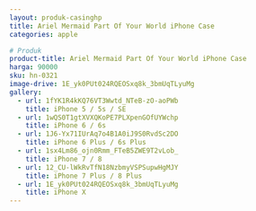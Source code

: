 ```yaml
---
layout: produk-casinghp
title: Ariel Mermaid Part Of Your World iPhone Case
categories: apple

# Produk
product-title: Ariel Mermaid Part Of Your World iPhone Case
harga: 90000
sku: hn-0321
image-drive: 1E_yk0PUt024RQEOSxq8k_3bmUqTLyuMg
gallery:
  - url: 1fYK1R4kKQ76VT3Wwtd_NTeB-zO-aoPWb
    title: iPhone 5 / 5s / SE
  - url: 1wQS0T1gtXVXQKoPE7PLXpenGOfUYWchp
    title: iPhone 6 / 6s
  - url: 1J6-Yx71IUrAq7o4B1A0iJ9S0RvdSc2DO
    title: iPhone 6 Plus / 6s Plus
  - url: 1sx4Lm86_ojn0Rmm_FTeB5ZWE9T2vLob_
    title: iPhone 7 / 8
  - url: 12_CU-lWkRvTfN18NzbmyVSPSupwHgMJY
    title: iPhone 7 Plus / 8 Plus
  - url: 1E_yk0PUt024RQEOSxq8k_3bmUqTLyuMg
    title: iPhone X
---
```

